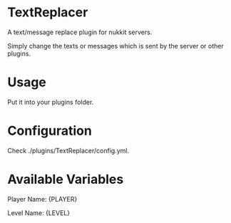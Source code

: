 # TextReplacer
A text/message replace plugin for nukkit servers.

Simply change the texts or messages which is sent by the server or other plugins.

# Usage
Put it into your plugins folder.

# Configuration
Check ./plugins/TextReplacer/config.yml.

# Available Variables
Player Name: {PLAYER}

Level Name: {LEVEL}
